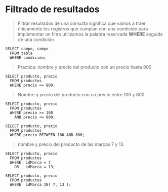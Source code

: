# Filtrado de resultados

> Filtrar resultados de una consulta significa que vamos a traer únicamente los registros que cumplan con una condición
> para implementar un filtro utilizamos la palabra reservada **WHERE** seguida de una condición

    SELECT campo, campo  
      FROM tabla  
      WHERE condición;  

> Practica: 
> nombre y precio del producto con un precio hasta 800

    SELECT producto, precio  
      FROM productos  
      WHERE precio <= 800;  

> Nombre y precio del producto con un precio entre 100 y 800  

    SELECT producto, precio  
      FROM productos  
      WHERE precio >= 100  
        AND precio <= 800;  

    SELECT producto, precio  
      FROM productos  
      WHERE precio BETWEEN 100 AND 800;    

> nombre y precio del producto de las marcas 7 y 13

    SELECT producto, precio  
      FROM productos  
      WHERE  idMarca = 7  
        OR   idMarca = 13;    

    SELECT producto, precio  
      FROM productos  
      WHERE  idMarca IN( 7, 13 );    

